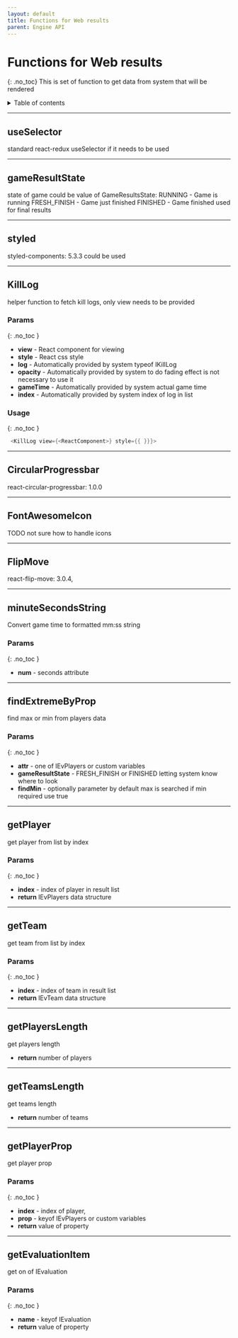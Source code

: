 ```yaml
---
layout: default
title: Functions for Web results
parent: Engine API
---
```


# Functions for Web results
{: .no_toc}
This is set of function to get data from system that will be rendered

<details markdown="block">
  <summary>
    Table of contents
  </summary>
{: .text-delta }
1. TOC
{:toc}
</details>

---
## useSelector
standard react-redux useSelector if it needs to be used



---
## gameResultState
state of game could be value of GameResultsState:
		 RUNNING - Game is running
		 FRESH_FINISH - Game just finished
		 FINISHED - Game finished used for final results



---
## styled
styled-components: 5.3.3 could be used



---
## KillLog
helper function to fetch kill logs, only view needs to be provided


### Params
{: .no_toc }
- **view** - React component for viewing
- **style** - React css style
- **log** - Automatically provided by system typeof IKillLog
- **opacity** - Automatically provided by system to do fading effect is not necessary to use it
- **gameTime** - Automatically provided by system actual game time
- **index** - Automatically provided by system index of log in list

### Usage
{: .no_toc }
```cpp
 <KillLog view={<ReactComponent>} style={{ }}}>
```

---
## CircularProgressbar
react-circular-progressbar: 1.0.0



---
## FontAwesomeIcon
TODO not sure how to handle icons



---
## FlipMove
react-flip-move: 3.0.4,



---
## minuteSecondsString
Convert game time to formatted mm:ss string


### Params
{: .no_toc }
- **num** - seconds attribute

---
## findExtremeByProp
find max or min from players data


### Params
{: .no_toc }
- **attr** - one of IEvPlayers or custom variables
- **gameResultState** - FRESH_FINISH or FINISHED letting system know where to look
- **findMin** - optionally parameter by default max is searched if min required use true

---
## getPlayer
get player from list by index


### Params
{: .no_toc }
- **index** - index of player in result list
- **return** IEvPlayers data structure

---
## getTeam
get team from list by index


### Params
{: .no_toc }
- **index** - index of team in result list
- **return** IEvTeam data structure

---
## getPlayersLength
get players length


- **return** number of players

---
## getTeamsLength
get teams length


- **return** number of teams

---
## getPlayerProp
get player prop


### Params
{: .no_toc }
- **index** - index of player,
- **prop** - keyof IEvPlayers or custom variables
- **return** value of property

---
## getEvaluationItem
get on of IEvaluation


### Params
{: .no_toc }
- **name** - keyof IEvaluation
- **return** value of property
